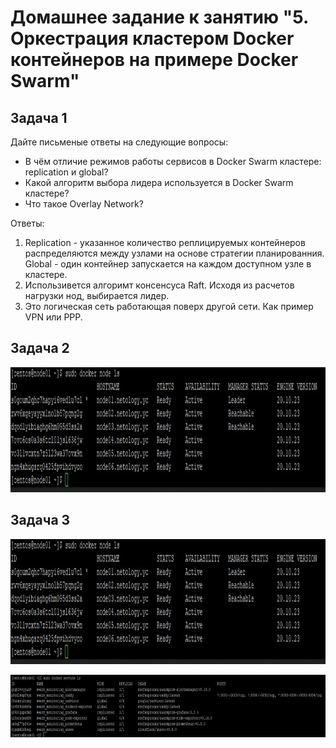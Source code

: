 # Домашнее задание к занятию "5. Оркестрация кластером Docker контейнеров на примере Docker Swarm"

## Задача 1

Дайте письменые ответы на следующие вопросы:

- В чём отличие режимов работы сервисов в Docker Swarm кластере: replication и global?
- Какой алгоритм выбора лидера используется в Docker Swarm кластере?
- Что такое Overlay Network?

Ответы:

1. Replication - указанное количество реплицируемых контейнеров распределяются между узлами на основе стратегии планированния. Global - один контейнер запускается на каждом доступном узле в кластере.
2. Использивется алгоримт консенсуса Raft. Исходя из расчетов нагрузки нод, выбирается лидер.
3. Это логическая сеть работающая поверх другой сети. Как пример VPN или PPP.

## Задача 2

<p align="center">
  <img width="900" height="200" src="./image/0505-2.JPG">
</p>

## Задача 3

<p align="center">
  <img width="900" height="200" src="./image/0505-3.JPG">
</p>

<p align="center">
  <img width="1400" height="100" src="./image/0505-33.JPG">
</p>

